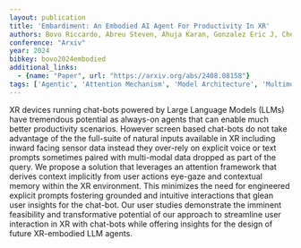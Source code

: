 ```yaml
---
layout: publication
title: 'Embardiment: An Embodied AI Agent For Productivity In XR'
authors: Bovo Riccardo, Abreu Steven, Ahuja Karan, Gonzalez Eric J, Cheng Li-te, Gonzalez-franco Mar
conference: "Arxiv"
year: 2024
bibkey: bovo2024embodied
additional_links:
  - {name: "Paper", url: "https://arxiv.org/abs/2408.08158"}
tags: ['Agentic', 'Attention Mechanism', 'Model Architecture', 'Multimodal Models', 'Prompting', 'RAG', 'Tools']
---
```

XR devices running chat-bots powered by Large Language Models (LLMs) have tremendous potential as always-on agents that can enable much better productivity scenarios. However screen based chat-bots do not take advantage of the the full-suite of natural inputs available in XR including inward facing sensor data instead they over-rely on explicit voice or text prompts sometimes paired with multi-modal data dropped as part of the query. We propose a solution that leverages an attention framework that derives context implicitly from user actions eye-gaze and contextual memory within the XR environment. This minimizes the need for engineered explicit prompts fostering grounded and intuitive interactions that glean user insights for the chat-bot. Our user studies demonstrate the imminent feasibility and transformative potential of our approach to streamline user interaction in XR with chat-bots while offering insights for the design of future XR-embodied LLM agents.
